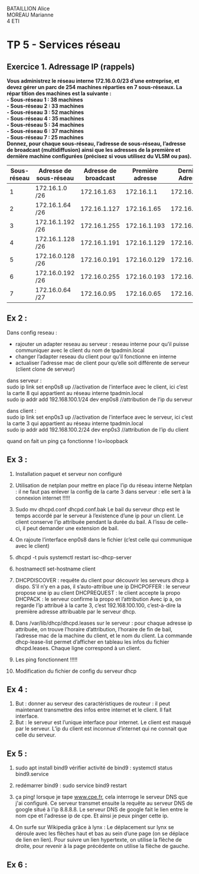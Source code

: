 BATAILLION Alice  
MOREAU Marianne  
4 ETI 

# TP 5 - Services réseau

## Exercice 1. Adressage IP (rappels)  
**Vous administrez le réseau interne 172.16.0.0/23 d’une entreprise, et devez gérer un parc de 254 machines
réparties en 7 sous-réseaux. La répar tition des machines est la suivante :**  
**- Sous-réseau 1 : 38 machines**  
**- Sous-réseau 2 : 33 machines**  
**- Sous-réseau 3 : 52 machines**  
**- Sous-réseau 4 : 35 machines**  
**- Sous-réseau 5 : 34 machines**  
**- Sous-réseau 6 : 37 machines**  
**- Sous-réseau 7 : 25 machines**  
**Donnez, pour chaque sous-réseau, l’adresse de sous-réseau, l’adresse de broadcast (multidiffusion) ainsi
que les adresses de la première et dernière machine configurées (précisez si vous utilisez du VLSM ou pas).**  

| Sous-réseau  | Adresse de sous-réseau | Adresse de broadcast | Première adresse | Dernière Adresse |
| ------------ |------------------------| -------------------- | -----------------|------------------|
| 1 | 172.16.1.0 /26 | 172.16.1.63 | 172.16.1.1 | 172.16.1.62 |
| 2 | 172.16.1.64 /26 | 172.16.1.127 | 172.16.1.65 | 172.16.1.126 |
| 3 | 172.16.1.192 /26 | 172.16.1.255 | 172.16.1.193 | 172.16.1.254 |
| 4 | 172.16.1.128 /26 | 172.16.1.191 | 172.16.1.129 | 172.16.1.190 |
| 5 | 172.16.0.128 /26 | 172.16.0.191 | 172.16.0.129 | 172.16.0.190 |
| 6 | 172.16.0.192 /26 | 172.16.0.255 | 172.16.0.193 | 172.16.0.254 |
| 7 | 172.16.0.64 /27 | 172.16.0.95 | 172.16.0.65 | 172.16.0.94 |



## Ex 2 :

Dans config reseau :   
- rajouter un adapter reseau au serveur : reseau interne pour qu’il puisse communiquer avec le client du nom de tpadmin.local  
- changer l’adapter reseau du client pour qu’il fonctionne en interne  
- actualiser l’adresse mac de client pour qu’elle soit différente de serveur (client clone de serveur)  

dans serveur :  
sudo ip link set enp0s8 up //activation de l’interface avec le client, ici c’est la carte 8 qui appartient au réseau interne tpadmin.local  
sudo ip addr add 192.168.100.1/24 dev enp0s8 //attribution de l’ip du serveur  

dans client :  
sudo ip link set enp0s3 up //activation de l’interface avec le serveur, ici c’est la carte 3 qui appartient au réseau interne tpadmin.local  
sudo ip addr add 192.168.100.2/24 dev enp0s3 //attribution de l’ip du client  

quand on fait un ping ça fonctionne !
lo=loopback

## Ex 3 :
1.	Installation paquet et serveur non configuré
2.	Utilisation de netplan pour mettre en place l’ip du réseau interne
Netplan : il ne faut pas enlever la config de la carte 3 dans serveur :  elle sert à la connexion internet !!!!!
3.	Sudo mv dhcpd.conf dhcpd.conf.bak
Le bail du serveur dhcp est le temps accordé par le serveur à l’existence d’une ip pour un client. Le client conserve l’ip attribuée pendant la durée du bail. A l’issu de celle-ci, il peut demander une extension de bail.
4.	On rajoute l’interface enp0s8 dans le fichier (c’est celle qui communique avec le client)
5.	dhcpd -t puis  systemctl restart isc-dhcp-server
6.	hostnamectl set-hostname client
7.	DHCPDISCOVER : requête du client pour découvrir les serveurs dhcp à dispo. S’il n’y en a pas, il s’auto-attribue une ip
DHCPOFFER : le serveur propose une ip au client
 DHCPREQUEST : le client accepte la propo
 DHCPACK : le serveur confirme la propo et l’attribution
Avec ip a, on regarde l’ip attribué à la carte 3, c’est 192.168.100.100, c’est-à-dire la première adresse attribuable par le serveur dhcp.

8.	Dans /var/lib/dhcp/dhcpd.leases sur le serveur : pour chaque adresse ip attribuée, on trouve l’horaire d’attribution, l’horaire de fin de bail, l’adresse mac de la machine du client, et le nom du client.
La commande dhcp-lease-list permet d’afficher en tableau les infos du fichier dhcpd.leases. Chaque ligne correspond à un client.
9.	Les ping fonctionnent !!!!!
10.	Modification du fichier de config du serveur dhcp

## Ex 4 :
1.	But : donner au serveur des caractéristiques de routeur : il peut maintenant transmettre des infos entre internet et le client. Il fait interface.
2.	But : le serveur est l’unique interface pour internet. Le client est masqué par le serveur. L’ip du client est inconnue d’internet qui ne connait que celle du serveur. 

## Ex 5 :
1.	sudo apt install bind9
vérifier activité de bind9 : systemctl status bind9.service
2.	redémarrer bind9 : sudo service bind9 restart
3.	ça ping!
lorsque je tape www.cpe.fr, cela interroge le serveur DNS que j'ai configuré. Ce serveur transmet ensuite la requête au serveur DNS de google situé à l'ip 8.8.8.8. Le serveur DNS de google fait le lien entre le nom cpe et l'adresse ip de cpe. Et ainsi je peux pinger cette ip.

4.	On surfe sur Wikipedia grâce à lynx : 
Le déplacement sur lynx se déroule avec les flèches haut et bas au sein d’une page (on se déplace de lien en lien). Pour suivre un lien hypertexte, on utilise la flèche de droite, pour revenir à la page précédente on utilise la flèche de gauche.


## Ex 6 :




